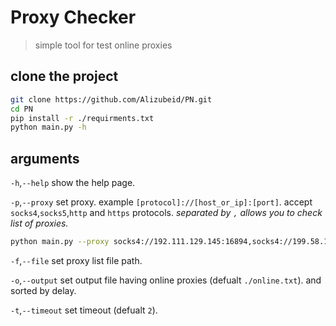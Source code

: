 # Proxy Checker
>simple tool for test online proxies
## clone the project
```sh
git clone https://github.com/Alizubeid/PN.git
cd PN
pip install -r ./requirments.txt
python main.py -h
```
## arguments
`-h`,`--help` show the help page.

`-p`,`--proxy` set proxy. example `[protocol]://[host_or_ip]:[port]`. accept `socks4`,`socks5`,`http` and `https` protocols. *separated by `,` allows you to check list of proxies.*
```sh
python main.py --proxy socks4://192.111.129.145:16894,socks4://199.58.184.97:4145,socks4://72.37.216.68:4145,socks4://184.181.217.201:4145
```

`-f`,`--file` set proxy list file path.


`-o`,`--output` set output file having online proxies (defualt `./online.txt`). and sorted by delay.

`-t`,`--timeout` set timeout (defualt `2`).